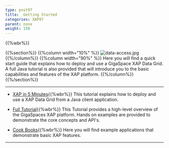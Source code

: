```yaml
---
type: post97
title:  Getting Started
categories: XAP97
parent: none
weight: 150
---
```


{{%wbr%}}

{{%section%}}
{{%column width="10%" %}}
![data-access.jpg](/attachment_files/subject/data-access.png)
{{%/column%}}
{{%column width="90%" %}}
Here you will find a quick start guide that explains how to deploy and use a GigaSpace XAP Data Grid.
A full Java tutorial is also provided that will introduce you to the basic capabilities and features of the XAP platform.
{{%/column%}}
{{%/section%}}

<hr/>

- [XAP in 5 Minutes](./your-first-data-grid-application.html){{%wbr%}}
This tutorial explains how to deploy and use a XAP Data Grid from a Java client application.


- [Full Tutorial](./java-home.html){{%wbr%}}
This Tutorial provides a high-level overview of the GigaSpaces XAP platform. Hands on examples are provided to demonstrate the core concepts and API's.

- [Cook Books](./cook-books.html){{%wbr%}}
Here you will find example applications that demonstrate basic XAP features.


<hr/>
